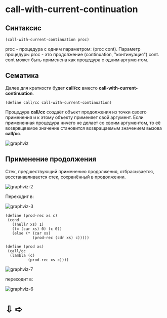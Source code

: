 call-with-current-continuation
=================================================
Синтаксис
---------------------------------------------------------
```
(call-with-current-continuation proc)
```
proc - процедура с одним параметром: (proc cont).
 Параметр процедуры proc - это продолжение (continuation, "континуация") cont.
 cont может быть применена как процедура с одним аргументом.
 
Cематика
---------------------------------------------------------
Далее для краткости будет **call/cc** вместо **call-with-current-continuation**.
```
(define call/cc call-with-current-continuation)
```
Процедура **call/cc** создаёт объект продолжения из точки своего применения и к этому объекту применяет свой аргумент.
 Если примененная процедура ничего не делает со своим аргументом, то её возврвщвемое значение становится возвращаемым значением вызова **call/cc**.

![graphviz](https://user-images.githubusercontent.com/69920824/213925045-178a4134-fb7d-49ed-850a-2dcb3576be67.svg)

Применение продолжения
---------------------------------------------------------

Стек, предшествующий применению продолжения, отбрасывается, восстанавливается стек, сохранённый в продолжении. 

![graphviz-2](https://user-images.githubusercontent.com/69920824/213925216-b32c47a6-886d-449c-b469-91c5572d5091.png)

Переходит в:

![graphviz-3](https://user-images.githubusercontent.com/69920824/213925250-d865c9b1-0431-4f9c-9edb-9ec52140ef7b.png)

 ```
(define (prod-rec xs c)
  (cond
    ((null? xs) 1)
    ((= (car xs) 0) (c 0))
    (else (* (car xs)
             (prod-rec (cdr xs) c)))))
             
(define (prod xs)
  (call/сc
   (lambla (c)
           (prod-reс xs c))))
```

![graphviz-7](https://user-images.githubusercontent.com/69920824/213925781-da22c85d-8fe6-4c96-b889-0ba523a16140.png)

переходит в:

![graphviz-6](https://user-images.githubusercontent.com/69920824/213925958-272f547d-2b02-460f-b871-c5de6a3fbba2.png)








#  ⇩  ➪

